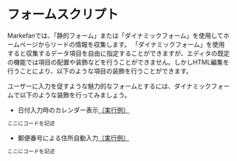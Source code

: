 # フォームスクリプト  

Markefanでは、「静的フォーム」または「ダイナミックフォーム」を使用してホームページからリードの情報を収集します。
「ダイナミックフォーム」を使用すると収集するデータ項目を自由に指定することができますが、エディタの既定の機能では項目の配置や装飾などを行うことができません。しかしHTML編集を行うことにより、以下のような項目の装飾を行うことができます。

ユーザーに入力を促すような魅力的なフォームとするには、ダイナミックフォームで以下のような装飾を行ってみましょう。 

* 日付入力時のカレンダー表示[（実行例）](https://staging.lead-nurture.com/form/dynamicForm/9/412)  

``` html
ここにコードを記述
```


* 郵便番号による住所自動入力[（実行例）](https://lead-nurture.com/form/dynamicForm/22/129)  

``` html
ここにコードを記述
```

